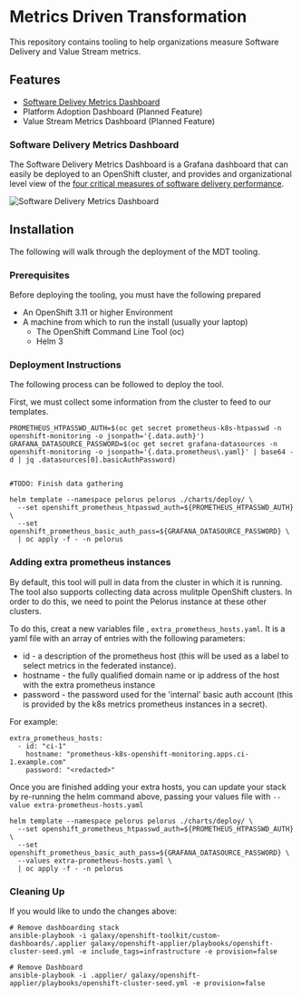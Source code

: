 # Metrics Driven Transformation

This repository contains tooling to help organizations measure Software Delivery and Value Stream metrics.

## Features

* [Software Delivey Metrics Dashboard](#software-delivery-metrics-dashboard)
* Platform Adoption Dashboard (Planned Feature)
* Value Stream Metrics Dashboard (Planned Feature)

### Software Delivery Metrics Dashboard

The Software Delivery Metrics Dashboard is a Grafana dashboard that can easily be deployed to an OpenShift cluster, and provides and organizational level view of the [four critical measures of software delivery performance](https://blog.openshift.com/exploring-a-metrics-driven-approach-to-transformation/).

![Software Delivery Metrics Dashboard](media/sdm-dashboard.png)

## Installation

The following will walk through the deployment of the MDT tooling.

### Prerequisites

Before deploying the tooling, you must have the following prepared

* An OpenShift 3.11 or higher Environment
* A machine from which to run the install (usually your laptop)
  * The OpenShift Command Line Tool (oc)
  * Helm 3

### Deployment Instructions

The following process can be followed to deploy the tool.

First, we must collect some information from the cluster to feed to our templates.

    PROMETHEUS_HTPASSWD_AUTH=$(oc get secret prometheus-k8s-htpasswd -n openshift-monitoring -o jsonpath='{.data.auth}')
    GRAFANA_DATASOURCE_PASSWORD=$(oc get secret grafana-datasources -n openshift-monitoring -o jsonpath='{.data.prometheus\.yaml}' | base64 -d | jq .datasources[0].basicAuthPassword)


    #TODO: Finish data gathering

    helm template --namespace pelorus pelorus ./charts/deploy/ \
      --set openshift_prometheus_htpasswd_auth=${PROMETHEUS_HTPASSWD_AUTH} \
      --set openshift_prometheus_basic_auth_pass=${GRAFANA_DATASOURCE_PASSWORD} \
      | oc apply -f - -n pelorus

### Adding extra prometheus instances

By default, this tool will pull in data from the cluster in which it is running. The tool also supports collecting data across mulitple OpenShift clusters. In order to do this, we need to point the Pelorus instance at these other clusters.

To do this, creat a new variables file , `extra_prometheus_hosts.yaml`.  It is a yaml file with an array of entries with the following parameters:

* id - a description of the prometheus host (this will be used as a label to select metrics in the federated instance).
* hostname - the fully qualified domain name or ip address of the host with the extra prometheus instance
* password - the password used for the 'internal' basic auth account (this is provided by the k8s metrics prometheus instances in a secret).

For example:

    extra_prometheus_hosts:
      - id: "ci-1"
        hostname: "prometheus-k8s-openshift-monitoring.apps.ci-1.example.com"
        password: "<redacted>"

Once you are finished adding your extra hosts, you can update your stack by re-running the helm command above, passing your values file with `--value extra-prometheus-hosts.yaml`

    helm template --namespace pelorus pelorus ./charts/deploy/ \
      --set openshift_prometheus_htpasswd_auth=${PROMETHEUS_HTPASSWD_AUTH} \
      --set openshift_prometheus_basic_auth_pass=${GRAFANA_DATASOURCE_PASSWORD} \
      --values extra-prometheus-hosts.yaml \
      | oc apply -f - -n pelorus

### Cleaning Up

If you would like to undo the changes above:

    # Remove dashboarding stack
    ansible-playbook -i galaxy/openshift-toolkit/custom-dashboards/.applier galaxy/openshift-applier/playbooks/openshift-cluster-seed.yml -e include_tags=infrastructure -e provision=false

    # Remove Dashboard
    ansible-playbook -i .applier/ galaxy/openshift-applier/playbooks/openshift-cluster-seed.yml -e provision=false
